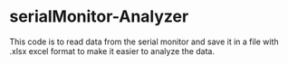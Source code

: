 # serialMonitor-Analyzer
This code is to read data from the serial monitor and save it in a file with .xlsx excel format to make it easier to analyze the data.
